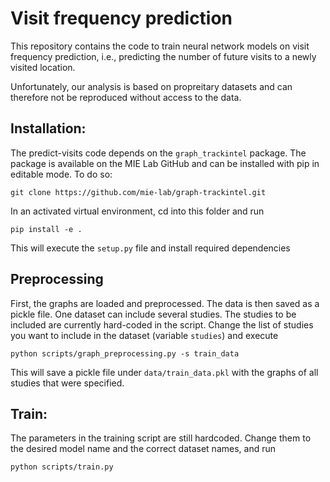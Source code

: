 # Visit frequency prediction

This repository contains the code to train neural network models on visit frequency prediction, i.e., predicting the number of future visits to a newly visited location. 

Unfortunately, our analysis is based on propreitary datasets and can therefore not be reproduced without access to the data.

## Installation:

The predict-visits code depends on the `graph_trackintel` package. The package is available on the MIE Lab GitHub and can be installed with pip in editable mode. To do so:
```
git clone https://github.com/mie-lab/graph-trackintel.git
```

In an activated virtual environment, cd into this folder and run
```
pip install -e .
```
This will execute the `setup.py` file and install required dependencies


## Preprocessing

First, the graphs are loaded and preprocessed. The data is then saved as a pickle file. 
One dataset can include several studies. The studies to be included are currently hard-coded in the script. Change the list of studies you want to include in the dataset (variable `studies`) and execute
```
python scripts/graph_preprocessing.py -s train_data
```
This will save a pickle file under `data/train_data.pkl` with the graphs of all studies that were specified.

## Train:

The parameters in the training script are still hardcoded. Change them to the desired model name and the correct dataset names, and run
```
python scripts/train.py
```
